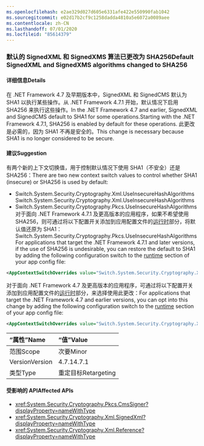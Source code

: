 ```yaml
---
ms.openlocfilehash: e2ae329d027d605e6331afe422e550990fab1042
ms.sourcegitcommit: e02d17b2cf9c1258dadda4810a5e6072a0089aee
ms.contentlocale: zh-CN
ms.lasthandoff: 07/01/2020
ms.locfileid: "85614379"
---
```

### <a name="default-signedxml-and-signedxms-algorithms-changed-to-sha256"></a><span data-ttu-id="d5089-101">默认的 SignedXML 和 SignedXMS 算法已更改为 SHA256</span><span class="sxs-lookup"><span data-stu-id="d5089-101">Default SignedXML and SignedXMS algorithms changed to SHA256</span></span>

#### <a name="details"></a><span data-ttu-id="d5089-102">详细信息</span><span class="sxs-lookup"><span data-stu-id="d5089-102">Details</span></span>

<span data-ttu-id="d5089-103">在 .NET Framework 4.7 及早期版本中，SignedXML 和 SignedCMS 默认为 SHA1 以执行某些操作。从 .NET Framework 4.7.1 开始，默认情况下启用 SHA256 来执行这些操作。</span><span class="sxs-lookup"><span data-stu-id="d5089-103">In the .NET Framework 4.7 and earlier, SignedXML and SignedCMS default to SHA1 for some operations.Starting with the .NET Framework 4.7.1, SHA256 is enabled by default for these operations.</span></span> <span data-ttu-id="d5089-104">此更改是必需的，因为 SHA1 不再是安全的。</span><span class="sxs-lookup"><span data-stu-id="d5089-104">This change is necessary because SHA1 is no longer considered to be secure.</span></span>

#### <a name="suggestion"></a><span data-ttu-id="d5089-105">建议</span><span class="sxs-lookup"><span data-stu-id="d5089-105">Suggestion</span></span>

<span data-ttu-id="d5089-106">有两个新的上下文切换值，用于控制默认情况下使用 SHA1（不安全）还是 SHA256：</span><span class="sxs-lookup"><span data-stu-id="d5089-106">There are two new context switch values to control whether SHA1 (insecure) or SHA256 is used by default:</span></span>

- <span data-ttu-id="d5089-107">Switch.System.Security.Cryptography.Xml.UseInsecureHashAlgorithms</span><span class="sxs-lookup"><span data-stu-id="d5089-107">Switch.System.Security.Cryptography.Xml.UseInsecureHashAlgorithms</span></span>
- <span data-ttu-id="d5089-108">Switch.System.Security.Cryptography.Pkcs.UseInsecureHashAlgorithms 对于面向 .NET Framework 4.7.1 及更高版本的应用程序，如果不希望使用 SHA256，则可通过将以下配置开关添加到应用配置文件的[运行时](~/docs/framework/configure-apps/file-schema/runtime/runtime-element.md)部分，将默认值还原为 SHA1：</span><span class="sxs-lookup"><span data-stu-id="d5089-108">Switch.System.Security.Cryptography.Pkcs.UseInsecureHashAlgorithms For applications that target the .NET Framework 4.7.1 and later versions, if the use of SHA256 is undesirable, you can restore the default to SHA1 by adding the following configuration switch to the [runtime](~/docs/framework/configure-apps/file-schema/runtime/runtime-element.md) section of your app config file:</span></span>

```xml
<AppContextSwitchOverrides value="Switch.System.Security.Cryptography.Xml.UseInsecureHashAlgorithms=true;Switch.System.Security.Cryptography.Pkcs.UseInsecureHashAlgorithms=true" />
```

<span data-ttu-id="d5089-109">对于面向 .NET Framework 4.7 及更高版本的应用程序，可通过将以下配置开关添加到应用配置文件的[运行时](~/docs/framework/configure-apps/file-schema/runtime/runtime-element.md)部分，来选择使用此更改：</span><span class="sxs-lookup"><span data-stu-id="d5089-109">For applications that target the .NET Framework 4.7 and earlier versions, you can opt into this change by adding the following configuration switch to the [runtime](~/docs/framework/configure-apps/file-schema/runtime/runtime-element.md) section of your app config file:</span></span>

```xml
<AppContextSwitchOverrides value="Switch.System.Security.Cryptography.Xml.UseInsecureHashAlgorithms=false;Switch.System.Security.Cryptography.Pkcs.UseInsecureHashAlgorithms=false" />
```

| <span data-ttu-id="d5089-110">“属性”</span><span class="sxs-lookup"><span data-stu-id="d5089-110">Name</span></span>    | <span data-ttu-id="d5089-111">“值”</span><span class="sxs-lookup"><span data-stu-id="d5089-111">Value</span></span>       |
|:--------|:------------|
| <span data-ttu-id="d5089-112">范围</span><span class="sxs-lookup"><span data-stu-id="d5089-112">Scope</span></span>   | <span data-ttu-id="d5089-113">次要</span><span class="sxs-lookup"><span data-stu-id="d5089-113">Minor</span></span>       |
| <span data-ttu-id="d5089-114">Version</span><span class="sxs-lookup"><span data-stu-id="d5089-114">Version</span></span> | <span data-ttu-id="d5089-115">4.7.1</span><span class="sxs-lookup"><span data-stu-id="d5089-115">4.7.1</span></span>       |
| <span data-ttu-id="d5089-116">类型</span><span class="sxs-lookup"><span data-stu-id="d5089-116">Type</span></span>    | <span data-ttu-id="d5089-117">重定目标</span><span class="sxs-lookup"><span data-stu-id="d5089-117">Retargeting</span></span> |

#### <a name="affected-apis"></a><span data-ttu-id="d5089-118">受影响的 API</span><span class="sxs-lookup"><span data-stu-id="d5089-118">Affected APIs</span></span>

- <xref:System.Security.Cryptography.Pkcs.CmsSigner?displayProperty=nameWithType>
- <xref:System.Security.Cryptography.Xml.SignedXml?displayProperty=nameWithType>
- <xref:System.Security.Cryptography.Xml.Reference?displayProperty=nameWithType>
